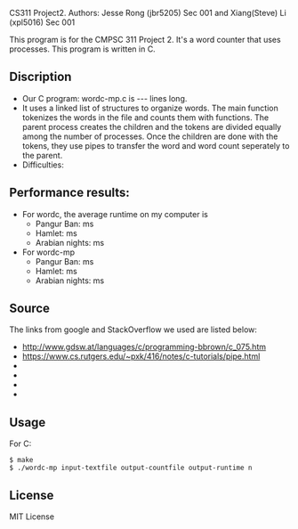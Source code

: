 CS311 Project2. Authors: Jesse Rong (jbr5205) Sec 001 and Xiang(Steve) Li (xpl5016) Sec 001

This program is for the CMPSC 311 Project 2. It's a word counter that uses processes.
This program is written in C.


## Discription
*	Our C program: wordc-mp.c is --- lines long. 
*	It uses a linked list of structures to organize words. The main function tokenizes the words in the file and counts them with functions. The parent process creates the children and the tokens are divided equally among the number of processes. Once the children are done with the tokens, they use pipes to transfer the word and word count seperately to the parent.  
* Difficulties: 

## Performance results:
* For wordc, the average runtime on my computer is
  * Pangur Ban:  ms
  * Hamlet:  ms
  * Arabian nights:  ms
* For wordc-mp
	* Pangur Ban:  ms
	* Hamlet: 	ms
	* Arabian nights:  ms

## Source
The links from google and StackOverflow we used are listed below:

* http://www.gdsw.at/languages/c/programming-bbrown/c_075.htm
* https://www.cs.rutgers.edu/~pxk/416/notes/c-tutorials/pipe.html
* 
* 
* 
* 

## Usage
For C:

```
$ make
$ ./wordc-mp input-textfile output-countfile output-runtime n
```



## License
MIT License
